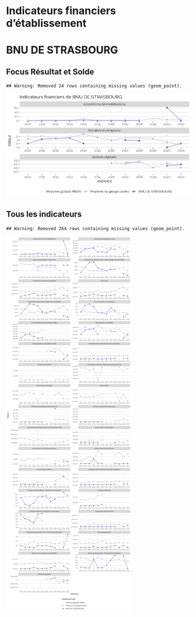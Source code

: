 Indicateurs financiers d’établissement
================

# BNU DE STRASBOURG

## Focus Résultat et Solde

    ## Warning: Removed 24 rows containing missing values (geom_point).

![](bnu_de_strasbourg_files/figure-gfm/etab.focus-1.png)<!-- -->

## Tous les indicateurs

    ## Warning: Removed 264 rows containing missing values (geom_point).

![](bnu_de_strasbourg_files/figure-gfm/etab-1.png)<!-- -->
